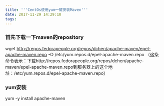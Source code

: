 ```yaml
---
title: '''CentOs使用yum一键安装Maven'''
date: 2017-11-29 14:29:10
tags:
---
```


### 首先下载一下maven的repository
wget http://repos.fedorapeople.org/repos/dchen/apache-maven/epel-apache-maven.repo -O /etc/yum.repos.d/epel-apache-maven.repo
（这条命令表示：下载http://repos.fedorapeople.org/repos/dchen/apache-maven/epel-apache-maven.repo到服务器上的这个地址：/etc/yum.repos.d/epel-apache-maven.repo）
### yum安装
yum -y install apache-maven